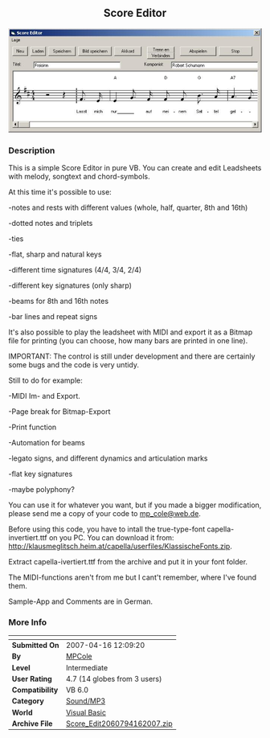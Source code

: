 ﻿<div align="center">

## Score Editor

<img src="PIC200741671226783.JPG">
</div>

### Description

This is a simple Score Editor in pure VB. You can create and edit Leadsheets with melody, songtext and chord-symbols.

At this time it's possible to use:

-notes and rests with different values (whole, half, quarter, 8th and 16th)

-dotted notes and triplets

-ties

-flat, sharp and natural keys

-different time signatures (4/4, 3/4, 2/4)

-different key signatures (only sharp)

-beams for 8th and 16th notes

-bar lines and repeat signs

It's also possible to play the leadsheet with MIDI and export it as a Bitmap file for printing (you can choose, how many bars are printed in one line).

IMPORTANT: The control is still under development and there are certainly some bugs and the code is very untidy.

Still to do for example:

-MIDI Im- and Export.

-Page break for Bitmap-Export

-Print function

-Automation for beams

-legato signs, and different dynamics and articulation marks

-flat key signatures

-maybe polyphony?

You can use it for whatever you want, but if you made a bigger modification, please send me a copy of your code to mp_cole@web.de.

Before using this code, you have to intall the true-type-font capella-invertiert.ttf on you PC. You can download it from: http://klausmeglitsch.heim.at/capella/userfiles/KlassischeFonts.zip.

Extract capella-ivertiert.ttf from the archive and put it in your font folder.

The MIDI-functions aren't from me but I cant't remember, where I've found them.

Sample-App and Comments are in German.
 
### More Info
 


<span>             |<span>
---                |---
**Submitted On**   |2007-04-16 12:09:20
**By**             |[MPCole](https://github.com/Planet-Source-Code/PSCIndex/blob/master/ByAuthor/mpcole.md)
**Level**          |Intermediate
**User Rating**    |4.7 (14 globes from 3 users)
**Compatibility**  |VB 6\.0
**Category**       |[Sound/MP3](https://github.com/Planet-Source-Code/PSCIndex/blob/master/ByCategory/sound-mp3__1-45.md)
**World**          |[Visual Basic](https://github.com/Planet-Source-Code/PSCIndex/blob/master/ByWorld/visual-basic.md)
**Archive File**   |[Score\_Edit2060794162007\.zip](https://github.com/Planet-Source-Code/mpcole-score-editor__1-68372/archive/master.zip)








